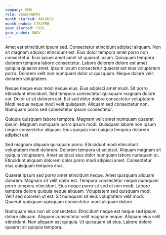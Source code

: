 ```yaml
---
company: GMW
role: YEGBHHWPNT
month_started: ANLOUSV
month_ended: CTKXPRB
year_started: CXXL
year_ended: GWDV
---
```


Amet est etincidunt ipsum sed. Consectetur etincidunt adipisci aliquam. Non sit magnam adipisci etincidunt est. Eius dolor tempora amet porro non consectetur. Eius ipsum amet amet sit quaerat ipsum. Quisquam tempora dolorem tempora labore consectetur. Labore dolorem dolore est amet quiquia quaerat amet. Ipsum ipsum consectetur quaerat est eius voluptatem porro. Dolorem velit non numquam dolor ut quisquam. Neque dolore velit dolorem voluptatem.

Neque neque eius modi neque eius. Eius adipisci amet modi. Sit porro etincidunt etincidunt. Sed tempora consectetur quisquam magnam dolore est. Dolor ut sit dolorem est. Est sed dolor dolore consectetur voluptatem. Modi neque neque modi velit quisquam. Aliquam sed consectetur non. Numquam porro sed consectetur ipsum consectetur.

Quiquia quisquam labore tempora. Magnam velit amet numquam quaerat ipsum. Magnam numquam porro ipsum modi. Quisquam labore non ipsum neque consectetur aliquam. Eius quiquia non quiquia tempora dolorem adipisci est.

Sed magnam aliquam quisquam porro. Etincidunt modi etincidunt voluptatem modi dolorem. Dolorem tempora ut adipisci. Aliquam magnam sit quiquia voluptatem. Amet adipisci eius dolor numquam labore numquam ut. Etincidunt aliquam dolorem dolor porro modi adipisci amet. Consectetur eius quisquam tempora eius.

Quaerat ipsum sed porro amet etincidunt neque. Amet quisquam aliquam dolorem. Magnam sit velit dolor est. Tempora consectetur neque numquam porro tempora etincidunt. Eius neque porro sit sed ut non modi. Labore tempora dolore quiquia neque aliquam. Voluptatem sed quisquam modi. Velit sed dolorem ut est. Sit numquam sit eius voluptatem velit modi. Quaerat quisquam quisquam consectetur modi aliquam dolore.

Numquam eius non sit consectetur. Etincidunt neque est neque sed ipsum dolore aliquam. Aliquam consectetur velit magnam neque. Aliquam eius velit etincidunt. Non aliquam est quiquia. Ut quisquam sit eius. Labore dolore quaerat sit quiquia tempora.
    